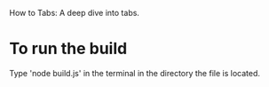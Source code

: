 How to Tabs: A deep dive into tabs.


To run the build
=================
Type 'node build.js' in the terminal in the directory the file is located.